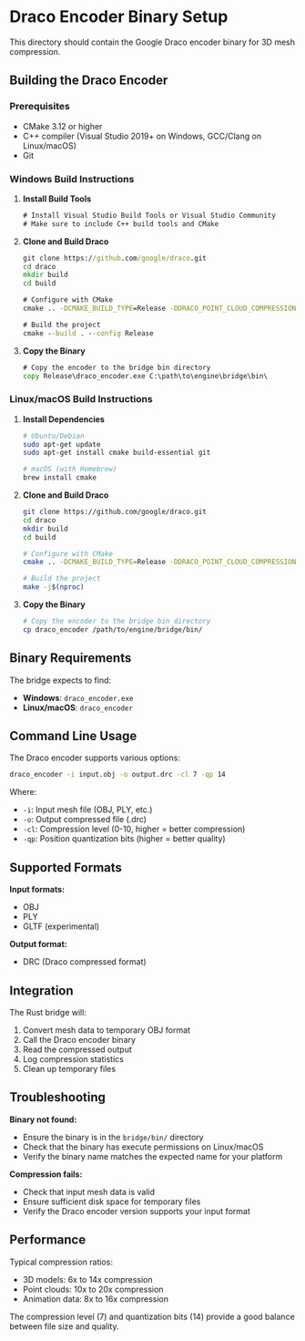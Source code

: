 # Draco Encoder Binary Setup

This directory should contain the Google Draco encoder binary for 3D mesh compression.

## Building the Draco Encoder

### Prerequisites
- CMake 3.12 or higher
- C++ compiler (Visual Studio 2019+ on Windows, GCC/Clang on Linux/macOS)
- Git

### Windows Build Instructions

1. **Install Build Tools**
   ```cmd
   # Install Visual Studio Build Tools or Visual Studio Community
   # Make sure to include C++ build tools and CMake
   ```

2. **Clone and Build Draco**
   ```cmd
   git clone https://github.com/google/draco.git
   cd draco
   mkdir build
   cd build
   
   # Configure with CMake
   cmake .. -DCMAKE_BUILD_TYPE=Release -DDRACO_POINT_CLOUD_COMPRESSION=ON -DDRACO_MESH_COMPRESSION=ON
   
   # Build the project
   cmake --build . --config Release
   ```

3. **Copy the Binary**
   ```cmd
   # Copy the encoder to the bridge bin directory
   copy Release\draco_encoder.exe C:\path\to\engine\bridge\bin\
   ```

### Linux/macOS Build Instructions

1. **Install Dependencies**
   ```bash
   # Ubuntu/Debian
   sudo apt-get update
   sudo apt-get install cmake build-essential git
   
   # macOS (with Homebrew)
   brew install cmake
   ```

2. **Clone and Build Draco**
   ```bash
   git clone https://github.com/google/draco.git
   cd draco
   mkdir build
   cd build
   
   # Configure with CMake
   cmake .. -DCMAKE_BUILD_TYPE=Release -DDRACO_POINT_CLOUD_COMPRESSION=ON -DDRACO_MESH_COMPRESSION=ON
   
   # Build the project
   make -j$(nproc)
   ```

3. **Copy the Binary**
   ```bash
   # Copy the encoder to the bridge bin directory
   cp draco_encoder /path/to/engine/bridge/bin/
   ```

## Binary Requirements

The bridge expects to find:
- **Windows**: `draco_encoder.exe`
- **Linux/macOS**: `draco_encoder`

## Command Line Usage

The Draco encoder supports various options:
```bash
draco_encoder -i input.obj -o output.drc -cl 7 -qp 14
```

Where:
- `-i`: Input mesh file (OBJ, PLY, etc.)
- `-o`: Output compressed file (.drc)
- `-cl`: Compression level (0-10, higher = better compression)
- `-qp`: Position quantization bits (higher = better quality)

## Supported Formats

**Input formats:**
- OBJ
- PLY
- GLTF (experimental)

**Output format:**
- DRC (Draco compressed format)

## Integration

The Rust bridge will:
1. Convert mesh data to temporary OBJ format
2. Call the Draco encoder binary
3. Read the compressed output
4. Log compression statistics
5. Clean up temporary files

## Troubleshooting

**Binary not found:**
- Ensure the binary is in the `bridge/bin/` directory
- Check that the binary has execute permissions on Linux/macOS
- Verify the binary name matches the expected name for your platform

**Compression fails:**
- Check that input mesh data is valid
- Ensure sufficient disk space for temporary files
- Verify the Draco encoder version supports your input format

## Performance

Typical compression ratios:
- 3D models: 6x to 14x compression
- Point clouds: 10x to 20x compression
- Animation data: 8x to 16x compression

The compression level (7) and quantization bits (14) provide a good balance between file size and quality.